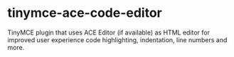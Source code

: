 # tinymce-ace-code-editor
TinyMCE plugin that uses ACE Editor (if available) as HTML editor for improved user experience code highlighting, indentation, line numbers and more.
